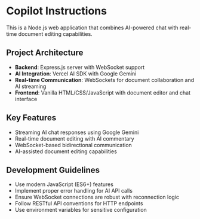 # Copilot Instructions

<!-- Use this file to provide workspace-specific custom instructions to Copilot. For more details, visit https://code.visualstudio.com/docs/copilot/copilot-customization#_use-a-githubcopilotinstructionsmd-file -->

This is a Node.js web application that combines AI-powered chat with real-time document editing capabilities.

## Project Architecture
- **Backend**: Express.js server with WebSocket support
- **AI Integration**: Vercel AI SDK with Google Gemini
- **Real-time Communication**: WebSockets for document collaboration and AI streaming
- **Frontend**: Vanilla HTML/CSS/JavaScript with document editor and chat interface

## Key Features
- Streaming AI chat responses using Google Gemini
- Real-time document editing with AI commentary
- WebSocket-based bidirectional communication
- AI-assisted document editing capabilities

## Development Guidelines
- Use modern JavaScript (ES6+) features
- Implement proper error handling for AI API calls
- Ensure WebSocket connections are robust with reconnection logic
- Follow RESTful API conventions for HTTP endpoints
- Use environment variables for sensitive configuration
